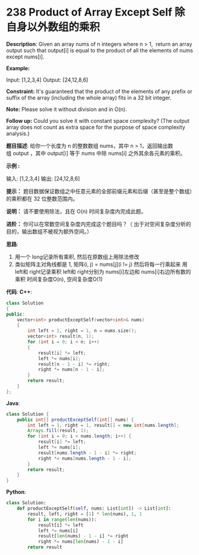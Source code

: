 # 238 Product of Array Except Self 除自身以外数组的乘积

__Description__:
Given an array nums of n integers where n > 1,  return an array output such that output[i] is equal to the product of all the elements of nums except nums[i].

__Example:__

Input:  [1,2,3,4]
Output: [24,12,8,6]

__Constraint:__
It's guaranteed that the product of the elements of any prefix or suffix of the array (including the whole array) fits in a 32 bit integer.

__Note:__
Please solve it without division and in O(n).

__Follow up:__
Could you solve it with constant space complexity? (The output array does not count as extra space for the purpose of space complexity analysis.)

__题目描述__:
给你一个长度为 n 的整数数组 nums，其中 n > 1，返回输出数组 output ，其中 output[i] 等于 nums 中除 nums[i] 之外其余各元素的乘积。

__示例 :__

输入: [1,2,3,4]
输出: [24,12,8,6]

__提示：__
题目数据保证数组之中任意元素的全部前缀元素和后缀（甚至是整个数组）的乘积都在 32 位整数范围内。

__说明：__
请不要使用除法，且在 O(n) 时间复杂度内完成此题。

__进阶：__
你可以在常数空间复杂度内完成这个题目吗？（ 出于对空间复杂度分析的目的，输出数组不被视为额外空间。）

__思路__:

1. 用一个 long记录所有乘积, 然后在原数组上用除法修改
2. 类似矩阵主对角线都是 1, 矩阵(i, j) = nums[j](i != j)
然后将每一行乘起来
用 left和 right记录乘积
left和 right分别为 nums[i]左边和 nums[i]右边所有数的乘积
时间复杂度O(n), 空间复杂度O(1)

__代码__:
__C++__:

```C++
class Solution 
{
public:
    vector<int> productExceptSelf(vector<int>& nums) 
    {
        int left = 1, right = 1, n = nums.size();
        vector<int> result(n, 1);
        for (int i = 0; i < n; i++)
        {
            result[i] *= left;
            left *= nums[i];
            result[n - 1 - i] *= right;
            right *= nums[n - 1 - i];
        }
        return result;
    }
};
```

__Java__:

```Java
class Solution {
    public int[] productExceptSelf(int[] nums) {
        int left = 1, right = 1, result[] = new int[nums.length];
        Arrays.fill(result, 1);
        for (int i = 0; i < nums.length; i++) {
            result[i] *= left;
            left *= nums[i];
            result[nums.length - 1 - i] *= right;
            right *= nums[nums.length - 1 - i];
        }
        return result;
    }
}
```

__Python__:

```Python
class Solution:
    def productExceptSelf(self, nums: List[int]) -> List[int]:
        result, left, right = [1] * len(nums), 1, 1
        for i in range(len(nums)):
            result[i] *= left
            left *= nums[i]
            result[len(nums) - 1 - i] *= right
            right *= nums[len(nums) - 1 - i]
        return result
```
